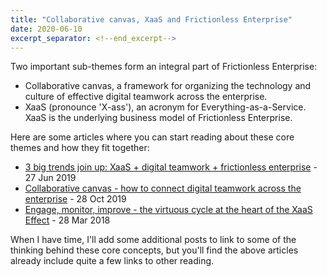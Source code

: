 ```yaml
---
title: "Collaborative canvas, XaaS and Frictionless Enterprise"
date: 2020-06-10
excerpt_separator: <!--end_excerpt-->
---
```


Two important sub-themes form an integral part of Frictionless Enterprise<!--end_excerpt-->: 

+ Collaborative canvas, a framework for organizing the technology and culture of effective digital teamwork across the enterprise. 
+ XaaS (pronounce 'X-ass'), an acronym for Everything-as-a-Service. XaaS is the underlying business model of Frictionless Enterprise. 

Here are some articles where you can start reading about these core themes and how they fit together: 

+ [3 big trends join up: XaaS + digital teamwork + frictionless enterprise](https://diginomica.com/xaas-digital-teamwork-frictionless-enterprise) - 27 Jun 2019
+ [Collaborative canvas - how to connect digital teamwork across the enterprise](https://diginomica.com/collaborative-canvas-connect-digital-teamwork-enterprise) - 28 Oct 2019
+ [Engage, monitor, improve - the virtuous cycle at the heart of the XaaS Effect](https://diginomica.com/engage-monitor-improve-virtuous-cycle-xaas-effect) - 28 Mar 2018

When I have time, I'll add some additional posts to link to some of the thinking behind these core concepts, but you'll find the above articles already include quite a few links to other reading. 
